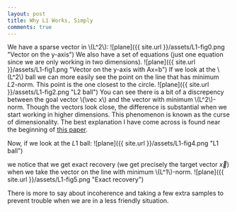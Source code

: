```yaml
---
layout: post
title: Why L1 Works, Simply
comments: true
---
```

We have a sparse vector in \\(L^2\\):
![plane]({{ site.url }}/assets/L1-fig0.png "Vector on the y-axis")
We also have a set of equations (just one equation since we are only working in two dimensions).
![plane]({{ site.url }}/assets/L1-fig1.png "Vector on the y-axis with Ax=b")
If we look at the \\(L^2\\) ball we can more easily see the point on the line that has minimum 
$L2$-norm. This point is the one closest to the circle.
![plane]({{ site.url }}/assets/L1-fig2.png "L2 ball")
You can see there is a bit of a discrepency between the goal vector \\(\vec x\\) and the vector with 
minimum \\(L^2\\)-norm. Though the vectors look close, the difference is substantial when we start 
working in higher dimensions. This phenomenon is known as the curse of dimensionality. The best explanation
I have come across is found near the beginning of [this paper](http://www-users.cs.umn.edu/~kumar/papers/siam_hd_snn_cluster.pdf).

Now, if we look at the $L1$ ball:
![plane]({{ site.url }}/assets/L1-fig4.png "L1 ball")

we notice that we get exact recovery (we get precisely the target vector $\vec x$) when we take the 
vector on the line with minimum \\(L^1\\)-norm.
![plane]({{ site.url }}/assets/L1-fig5.png "Exact recovery")

There is more to say about incoherence and taking a few extra samples to prevent trouble when we are in a less friendly situation.
 

